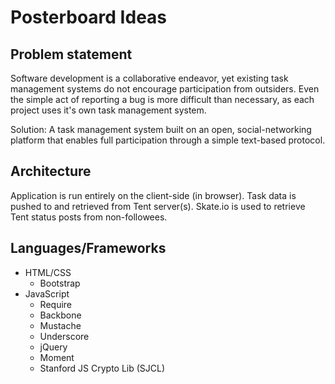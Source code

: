 # Posterboard Ideas

## Problem statement

Software development is a collaborative endeavor, yet existing task management systems do not encourage participation from outsiders. Even the simple act of reporting a bug is more difficult than necessary, as each project uses it's own task management system. 

Solution: A task management system built on an open, social-networking platform that enables full participation through a simple text-based protocol. 

## Architecture

Application is run entirely on the client-side (in browser). Task data is pushed to and retrieved from Tent server(s). Skate.io is used to retrieve Tent status posts from non-followees.

## Languages/Frameworks

- HTML/CSS
    - Bootstrap
- JavaScript
    - Require
    - Backbone
    - Mustache
    - Underscore
    - jQuery
    - Moment
    - Stanford JS Crypto Lib (SJCL)

